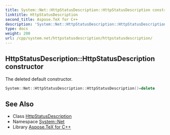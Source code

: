 ```yaml
---
title: System::Net::HttpStatusDescription::HttpStatusDescription constructor
linktitle: HttpStatusDescription
second_title: Aspose.TeX for C++
description: 'System::Net::HttpStatusDescription::HttpStatusDescription constructor. The deleted default constructor in C++.'
type: docs
weight: 200
url: /cpp/system.net/httpstatusdescription/httpstatusdescription/
---
```

## HttpStatusDescription::HttpStatusDescription constructor


The deleted default constructor.

```cpp
System::Net::HttpStatusDescription::HttpStatusDescription()=delete
```

## See Also

* Class [HttpStatusDescription](../)
* Namespace [System::Net](../../)
* Library [Aspose.TeX for C++](../../../)
